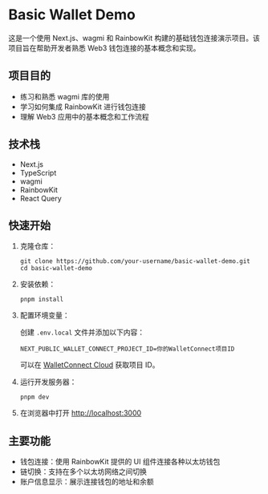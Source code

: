 # Basic Wallet Demo

这是一个使用 Next.js、wagmi 和 RainbowKit 构建的基础钱包连接演示项目。该项目旨在帮助开发者熟悉 Web3 钱包连接的基本概念和实现。

## 项目目的

-   练习和熟悉 wagmi 库的使用
-   学习如何集成 RainbowKit 进行钱包连接
-   理解 Web3 应用中的基本概念和工作流程

## 技术栈

-   Next.js
-   TypeScript
-   wagmi
-   RainbowKit
-   React Query

## 快速开始

1. 克隆仓库：

    ```
    git clone https://github.com/your-username/basic-wallet-demo.git
    cd basic-wallet-demo
    ```

2. 安装依赖：

    ```
    pnpm install
    ```

3. 配置环境变量：

    创建 `.env.local` 文件并添加以下内容：

    ```
    NEXT_PUBLIC_WALLET_CONNECT_PROJECT_ID=你的WalletConnect项目ID
    ```

    可以在 [WalletConnect Cloud](https://cloud.walletconnect.com/) 获取项目 ID。

4. 运行开发服务器：

    ```
    pnpm dev
    ```

5. 在浏览器中打开 [http://localhost:3000](http://localhost:3000)

## 主要功能

-   钱包连接：使用 RainbowKit 提供的 UI 组件连接各种以太坊钱包
-   链切换：支持在多个以太坊网络之间切换
-   账户信息显示：展示连接钱包的地址和余额

